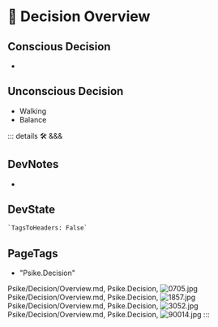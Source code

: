 
# 💜 <neuro>Decision Overview </neuro>

## Conscious Decision

-

## Unconscious Decision

- Walking
- Balance

::: details 🛠 <dev>&&&</dev>

## DevNotes

-

## DevState

```py
`TagsToHeaders: False`
```

<h2>PageTags</h2>

- "Psike.Decision"

Psike/Decision/Overview.md, <dev>Psike.Decision</dev>, ![0705.jpg](/PaperPhoto/0705.jpg)
Psike/Decision/Overview.md, <dev>Psike.Decision</dev>, ![1857.jpg](/PaperPhoto/1857.jpg)
Psike/Decision/Overview.md, <dev>Psike.Decision</dev>, ![3052.jpg](/PaperPhoto/3052.jpg)
Psike/Decision/Overview.md, <dev>Psike.Decision</dev>, ![90014.jpg](/PaperPhoto/90014.jpg)
:::
